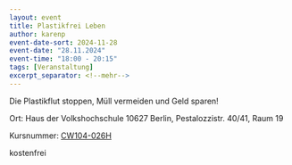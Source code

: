 ```yaml
---
layout: event
title: Plastikfrei Leben
author: karenp
event-date-sort: 2024-11-28
event-date: "28.11.2024"
event-time: "18:00 - 20:15"
tags: [Veranstaltung]
excerpt_separator: <!--mehr-->
---
```


Die Plastikflut stoppen, Müll vermeiden und Geld sparen!<!--mehr-->

Ort: Haus der Volkshochschule
10627 Berlin, Pestalozzistr. 40/41, Raum 19

Kursnummer: [CW104-026H](https://www.vhsit.berlin.de/VHSKURSE/BusinessPages/CourseDetail.aspx?id=713815)

kostenfrei
